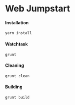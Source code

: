 # Web Jumpstart

#### Installation
```
yarn install
```

#### Watchtask
```
grunt
```

#### Cleaning
```
grunt clean
```

#### Building
```
grunt build
```
